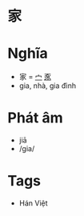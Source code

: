# 家

# Nghĩa
* 家 = [宀](宀.md) [豕](豕.md)
* gia, nhà, gia đình

# Phát âm
* jiā
*  /gia/

# Tags
* Hán Việt

<script>window.HANZI_FIELD='家';</script>
